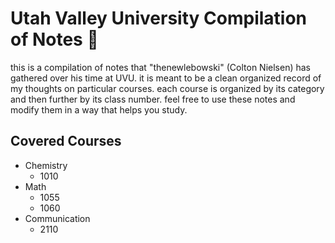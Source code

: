 # Utah Valley University Compilation of Notes 🌇 
this is a compilation of notes that "thenewlebowski" (Colton Nielsen) has gathered over his time at UVU. it is meant to be a clean organized record of my thoughts on particular courses. each course is organized by its category and then further by its class number. feel free to use these notes and modify them in a way that helps you study.

## Covered Courses
* Chemistry
    * 1010
* Math
    * 1055
    * 1060
* Communication
    * 2110